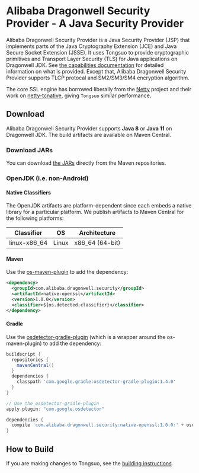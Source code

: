 Alibaba Dragonwell Security Provider - A Java Security Provider
========================================

Alibaba Dragonwell Security Provider is a Java Security Provider (JSP) that
implements parts of the Java Cryptography Extension (JCE) and Java Secure
Socket Extension (JSSE).  It uses Tongsuo to provide cryptographic primitives
and Transport Layer Security (TLS) for Java applications on Dragonwell JDK.
See [the capabilities documentation](CAPABILITIES.md) for detailed information
on what is provided. Except that, Alibaba Dragonwell Security Provider supports
TLCP protocal and SM2/SM3/SM4 encryption algorithm.

The core SSL engine has borrowed liberally from the [Netty](http://netty.io/)
project and their work on [netty-tcnative](http://netty.io/wiki/forked-tomcat-native.html),
giving `Tongsuo` similar performance.


Download
-------------
Alibaba Dragonwell Security Provider supports **Java 8** or **Java 11** on Dragonwell JDK.
The build artifacts are available on Maven Central.

### Download JARs
You can download
[the JARs](http://search.maven.org/#search%7Cga%7C1%7Cg:%22net.tongsuo%22)
directly from the Maven repositories.

### OpenJDK (i.e. non-Android)

#### Native Classifiers

The OpenJDK artifacts are platform-dependent since each embeds a native library for a particular
platform. We publish artifacts to Maven Central for the following platforms:

| Classifier     |  OS   | Architecture    |
|----------------|-------|-----------------|
| linux-x86_64   | Linux | x86_64 (64-bit) |



#### Maven

Use the [os-maven-plugin](https://github.com/trustin/os-maven-plugin) to add the dependency:

```xml
<dependency>
  <groupId>com.alibaba.dragonwell.security</groupId>
  <artifactId>native-openssl</artifactId>
  <version>1.0.0</version>
  <classifier>${os.detected.classifier}</classifier>
</dependency>
```

#### Gradle
Use the [osdetector-gradle-plugin](https://github.com/google/osdetector-gradle-plugin)
(which is a wrapper around the os-maven-plugin) to add the dependency:

```gradle
buildscript {
  repositories {
    mavenCentral()
  }
  dependencies {
    classpath 'com.google.gradle:osdetector-gradle-plugin:1.4.0'
  }
}

// Use the osdetector-gradle-plugin
apply plugin: "com.google.osdetector"

dependencies {
  compile 'com.alibaba.dragonwell.security:native-openssl:1.0.0:' + osdetector.classifier
}
```

How to Build
------------

If you are making changes to Tongsuo, see the [building
instructions](BUILDING.md).
